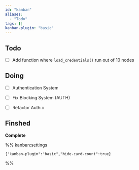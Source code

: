 ```yaml
---
id: "kanban"
aliases:
  - "Todo"
tags: []
kanban-plugin: "basic"
---
```


## Todo
- [ ] Add function where `load_credentials()` run out of 10 nodes


## Doing

- [ ] Authentication System
- [ ] Fix Blocking System (AUTH)
- [ ] Refactor Auth.c



## Finshed

**Complete**




%% kanban:settings
```
{"kanban-plugin":"basic","hide-card-count":true}
```
%%
